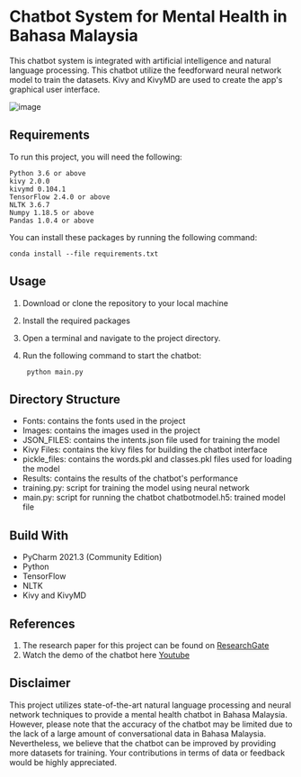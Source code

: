 # Chatbot System for Mental Health in Bahasa Malaysia
This chatbot system is integrated with artificial intelligence and natural language processing. This chatbot utilize the feedforward neural network model to train the datasets. Kivy and KivyMD are used to create the app's graphical user interface.

![image](https://user-images.githubusercontent.com/111273105/184799065-1c126db6-6e56-4dac-8fb0-cec16be2c610.png)
## Requirements
To run this project, you will need the following:

    Python 3.6 or above
    kivy 2.0.0
    kivymd 0.104.1
    TensorFlow 2.4.0 or above
    NLTK 3.6.7
    Numpy 1.18.5 or above
    Pandas 1.0.4 or above
You can install these packages by running the following command:

    conda install --file requirements.txt

## Usage

1. Download or clone the repository to your local machine
2. Install the required packages
3. Open a terminal and navigate to the project directory.
4. Run the following command to start the chatbot:

        python main.py

## Directory Structure
* Fonts: contains the fonts used in the project
* Images: contains the images used in the project
* JSON_FILES: contains the intents.json file used for training the model
* Kivy Files: contains the kivy files for building the chatbot interface
* pickle_files: contains the words.pkl and classes.pkl files used for loading the model
* Results: contains the results of the chatbot's performance
* training.py: script for training the model using neural network
* main.py: script for running the chatbot
chatbotmodel.h5: trained model file

## Build With
* PyCharm 2021.3 (Community Edition)
* Python
* TensorFlow
* NLTK
* Kivy and KivyMD

## References

1) The research paper for this project can be found on [ResearchGate](https://www.researchgate.net/publication/364145271_Chatbot_System_for_Mental_Health_in_Bahasa_Malaysia)
2) Watch the demo of the chatbot here [Youtube](https://youtu.be/FfNAC5Gsg80)

## Disclaimer
This project utilizes state-of-the-art natural language processing and neural network techniques to provide a mental health chatbot in Bahasa Malaysia. However, please note that the accuracy of the chatbot may be limited due to the lack of a large amount of conversational data in Bahasa Malaysia. Nevertheless, we believe that the chatbot can be improved by providing more datasets for training. Your contributions in terms of data or feedback would be highly appreciated.







